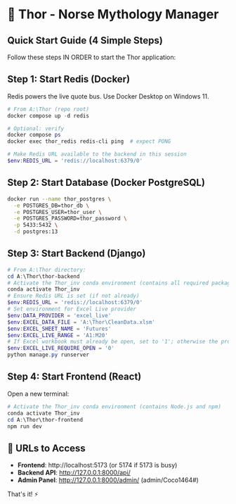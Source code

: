 # 🔨 Thor - Norse Mythology Manager

## Quick Start Guide (4 Simple Steps)

Follow these steps IN ORDER to start the Thor application:

## Step 1: Start Redis (Docker)
Redis powers the live quote bus. Use Docker Desktop on Windows 11.

```powershell
# From A:\Thor (repo root)
docker compose up -d redis

# Optional: verify
docker compose ps
docker exec thor_redis redis-cli ping  # expect PONG

# Make Redis URL available to the backend in this session
$env:REDIS_URL = 'redis://localhost:6379/0'
```

## Step 2: Start Database (Docker PostgreSQL)
```bash
docker run --name thor_postgres \
  -e POSTGRES_DB=thor_db \
  -e POSTGRES_USER=thor_user \
  -e POSTGRES_PASSWORD=thor_password \
  -p 5433:5432 \
  -d postgres:13
```

## Step 3: Start Backend (Django)
```powershell
# From A:\Thor directory:
cd A:\Thor\thor-backend
# Activate the Thor_inv conda environment (contains all required packages)
conda activate Thor_inv
# Ensure Redis URL is set (if not already)
$env:REDIS_URL = 'redis://localhost:6379/0'
# Set environment for Excel Live provider
$env:DATA_PROVIDER = 'excel_live'
$env:EXCEL_DATA_FILE = 'A:\Thor\CleanData.xlsm'
$env:EXCEL_SHEET_NAME = 'Futures'
$env:EXCEL_LIVE_RANGE = 'A1:M20'
# If Excel workbook must already be open, set to '1'; otherwise the provider will open it
$env:EXCEL_LIVE_REQUIRE_OPEN = '0'
python manage.py runserver
```

## Step 4: Start Frontend (React)
Open a new terminal:
```powershell
# Activate the Thor_inv conda environment (contains Node.js and npm)
conda activate Thor_inv
cd A:\Thor\thor-frontend
npm run dev
```

## 🎯 URLs to Access
- **Frontend**: http://localhost:5173 (or 5174 if 5173 is busy)
- **Backend API**: http://127.0.0.1:8000/api/
- **Admin Panel**: http://127.0.0.1:8000/admin/ (admin/Coco1464#)

That's it! ⚡


